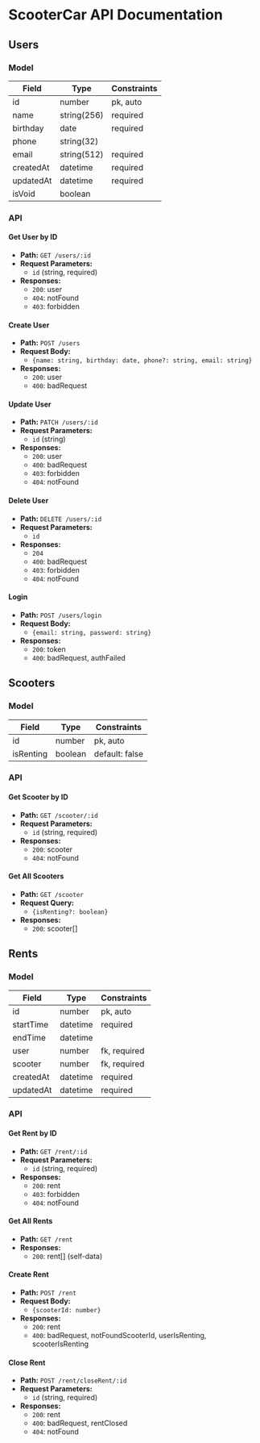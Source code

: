 # ScooterCar API Documentation

## Users

### Model

| Field      | Type     | Constraints          |
|------------|----------|----------------------|
| id         | number   | pk, auto             |
| name       | string(256)   | required        |
| birthday   | date     | required             |
| phone      | string(32)   |                    |
| email      | string(512)   | required        |
| createdAt  | datetime | required             |
| updatedAt  | datetime | required             |
| isVoid     | boolean  |                      |

### API

#### Get User by ID
- **Path:** `GET /users/:id`
- **Request Parameters:**
  - `id` (string, required)
- **Responses:**
  - `200`: user
  - `404`: notFound
  - `403`: forbidden

#### Create User
- **Path:** `POST /users`
- **Request Body:**
  - `{name: string, birthday: date, phone?: string, email: string}`
- **Responses:**
  - `200`: user
  - `400`: badRequest

#### Update User
- **Path:** `PATCH /users/:id`
- **Request Parameters:**
  - `id` (string)
- **Responses:**
  - `200`: user
  - `400`: badRequest
  - `403`: forbidden
  - `404`: notFound

#### Delete User
- **Path:** `DELETE /users/:id`
- **Request Parameters:**
  - `id`
- **Responses:**
  - `204`
  - `400`: badRequest
  - `403`: forbidden
  - `404`: notFound

#### Login
- **Path:** `POST /users/login`
- **Request Body:**
  - `{email: string, password: string}`
- **Responses:**
  - `200`: token
  - `400`: badRequest, authFailed

## Scooters

### Model

| Field      | Type     | Constraints          |
|------------|----------|----------------------|
| id         | number   | pk, auto             |
| isRenting | boolean  | default: false       |

### API

#### Get Scooter by ID
- **Path:** `GET /scooter/:id`
- **Request Parameters:**
  - `id` (string, required)
- **Responses:**
  - `200`: scooter
  - `404`: notFound

#### Get All Scooters
- **Path:** `GET /scooter`
- **Request Query:**
  - `{isRenting?: boolean}`
- **Responses:**
  - `200`: scooter[]

## Rents

### Model

| Field      | Type     | Constraints          |
|------------|----------|----------------------|
| id         | number   | pk, auto             |
| startTime  | datetime | required             |
| endTime    | datetime |                      |
| user       | number   | fk, required         |
| scooter    | number   | fk, required         |
| createdAt  | datetime | required             |
| updatedAt  | datetime | required             |

### API

#### Get Rent by ID
- **Path:** `GET /rent/:id`
- **Request Parameters:**
  - `id` (string, required)
- **Responses:**
  - `200`: rent
  - `403`: forbidden
  - `404`: notFound

#### Get All Rents
- **Path:** `GET /rent`
- **Responses:**
  - `200`: rent[] (self-data)

#### Create Rent
- **Path:** `POST /rent`
- **Request Body:**
  - `{scooterId: number}`
- **Responses:**
  - `200`: rent
  - `400`: badRequest, notFoundScooterId, userIsRenting, scooterIsRenting

#### Close Rent
- **Path:** `POST /rent/closeRent/:id`
- **Request Parameters:**
  - `id` (string, required)
- **Responses:**
  - `200`: rent
  - `400`: badRequest, rentClosed
  - `404`: notFound